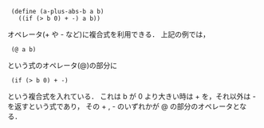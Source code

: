 ```
 (define (a-plus-abs-b a b)
   ((if (> b 0) + -) a b))
```

オペレータ(+ や - など)に複合式を利用できる．
上記の例では，

```
 (@ a b)
```

という式のオペレータ(@)の部分に

```
 (if (> b 0) + -)
```

という複合式を入れている．
これは b が 0 より大きい時は + を，それ以外は - を返すという式であり，
その + , - のいずれかが @ の部分のオペレータとなる．
